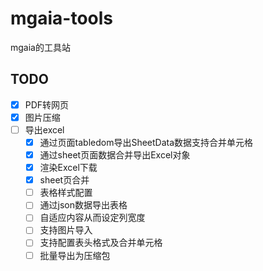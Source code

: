 # mgaia-tools

mgaia的工具站

## TODO
- [x] PDF转网页
- [x] 图片压缩
- [ ] 导出excel
    - [x] 通过页面tabledom导出SheetData数据支持合并单元格
    - [x] 通过sheet页面数据合并导出Excel对象
    - [x] 渲染Excel下载
    - [x] sheet页合并
    - [ ] 表格样式配置
    - [ ] 通过json数据导出表格
    - [ ] 自适应内容从而设定列宽度
    - [ ] 支持图片导入
    - [ ] 支持配置表头格式及合并单元格
    - [ ] 批量导出为压缩包